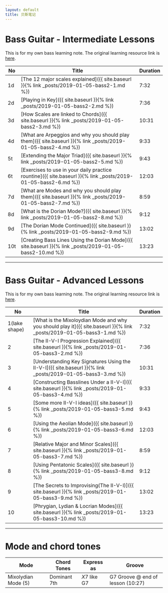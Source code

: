 ```yaml
---
layout: default
title: 贝斯笔记
---
```


# Bass Guitar - Intermediate Lessons

This is for my own bass learning note. The original learning resource link is [here](https://www.youtube.com/playlist?list=PLImrzCNnL5PnVQNFhaxgOa1iJV4zMolw-). 

| No | Title | Duration |
| --- | --- | --- |
| 1d | [The 12 major scales explained]({{ site.baseurl }}{% link _posts/2019-01-05-bass2-1.md %}) | 7:32 |
| 2d | [Playing in Key]({{ site.baseurl }}{% link _posts/2019-01-05-bass2-2.md %}) | 7:36 |
| 3d | [How Scales are linked to Chords]({{ site.baseurl }}{% link _posts/2019-01-05-bass2-3.md %}) | 10:31 |
| 4d | [What are Arpeggios and why you should play them]({{ site.baseurl }}{% link _posts/2019-01-05-bass2-4.md %}) | 9:33 |
| 5t | [Extending the Major Triad]({{ site.baseurl }}{% link _posts/2019-01-05-bass2-5.md %}) | 9:43 |
| 6t | [Exercises to use in your daily practice rountine]({{ site.baseurl }}{% link _posts/2019-01-05-bass2-6.md %}) | 12:03 |
| 7d | [What are Modes and why you should play them]({{ site.baseurl }}{% link _posts/2019-01-05-bass2-7.md %}) | 8:59 |
| 8d | [What is the Dorian Mode?]({{ site.baseurl }}{% link _posts/2019-01-05-bass2-8.md %}) | 9:12 |
| 9d | [The Dorian Mode Continued]({{ site.baseurl }}{% link _posts/2019-01-05-bass2-9.md %}) | 13:02 |
| 10t | [Creating Bass Lines Using the Dorian Mode]({{ site.baseurl }}{% link _posts/2019-01-05-bass2-10.md %}) | 13:23 |

<hr>

#  Bass Guitar - Advanced Lessons

This is for my own bass learning note. The original learning resource link is [here](https://www.youtube.com/playlist?list=PLImrzCNnL5Plu8Pk3LFTM1YVgg1UTRy2X).

| No | Title | Duration |
| --- | --- | --- |
| 1(lake shape) | [What is the Mixoloydian Mode and why you should play it]({{ site.baseurl }}{% link _posts/2019-01-05-bass3-1.md %}) | 7:32 |
| 2 | [The II-V-I Progression Explained]({{ site.baseurl }}{% link _posts/2019-01-05-bass3-2.md %}) | 7:36 |
| 3 | [Understanding Key Signatures Using the II-V-I]({{ site.baseurl }}{% link _posts/2019-01-05-bass3-3.md %}) | 10:31 |
| 4 | [Constructing Basslines Under a II-V-I]({{ site.baseurl }}{% link _posts/2019-01-05-bass3-4.md %}) | 9:33 |
| 5 | [Some more II-V-I ideas]({{ site.baseurl }}{% link _posts/2019-01-05-bass3-5.md %}) | 9:43 |
| 6 | [Using the Aeolian Mode]({{ site.baseurl }}{% link _posts/2019-01-05-bass3-6.md %}) | 12:03 |
| 7 | [Relative Major and Minor Scales]({{ site.baseurl }}{% link _posts/2019-01-05-bass3-7.md %}) | 8:59 |
| 8 | [Using Pentatonic Scales]({{ site.baseurl }}{% link _posts/2019-01-05-bass3-8.md %}) | 9:12 |
| 9 | [The Secrets to Improvising(The II-V-I)]({{ site.baseurl }}{% link _posts/2019-01-05-bass3-9.md %}) | 13:02 |
| 10 | [Phrygian, Lydian & Locrian Modes]({{ site.baseurl }}{% link _posts/2019-01-05-bass3-10.md %}) | 13:23 |

<hr>

#  Mode and chord tones

| Mode | Chord Tones | Express as | Groove |
|---|---|---|---|
|Mixolydian Mode (5)| Dominant 7th| *X*7 like G7 | G7 Groove @ end of lesson (10:27) |




